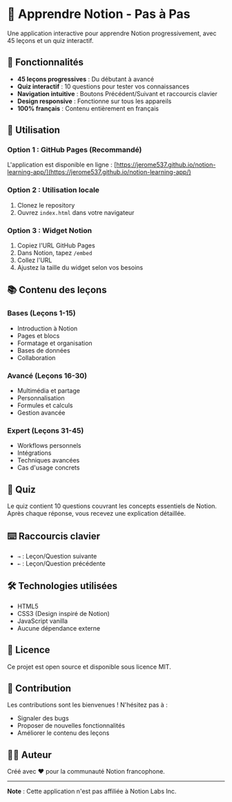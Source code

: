 # 🎯 Apprendre Notion - Pas à Pas

Une application interactive pour apprendre Notion progressivement, avec 45 leçons et un quiz interactif.

## 🌟 Fonctionnalités

- **45 leçons progressives** : Du débutant à avancé
- **Quiz interactif** : 10 questions pour tester vos connaissances
- **Navigation intuitive** : Boutons Précédent/Suivant et raccourcis clavier
- **Design responsive** : Fonctionne sur tous les appareils
- **100% français** : Contenu entièrement en français

## 🚀 Utilisation

### Option 1 : GitHub Pages (Recommandé)
L'application est disponible en ligne : [https://jerome537.github.io/notion-learning-app/](https://jerome537.github.io/notion-learning-app/)

### Option 2 : Utilisation locale
1. Clonez le repository
2. Ouvrez `index.html` dans votre navigateur

### Option 3 : Widget Notion
1. Copiez l'URL GitHub Pages
2. Dans Notion, tapez `/embed`
3. Collez l'URL
4. Ajustez la taille du widget selon vos besoins

## 📚 Contenu des leçons

### Bases (Leçons 1-15)
- Introduction à Notion
- Pages et blocs
- Formatage et organisation
- Bases de données
- Collaboration

### Avancé (Leçons 16-30)
- Multimédia et partage
- Personnalisation
- Formules et calculs
- Gestion avancée

### Expert (Leçons 31-45)
- Workflows personnels
- Intégrations
- Techniques avancées
- Cas d'usage concrets

## 🧠 Quiz

Le quiz contient 10 questions couvrant les concepts essentiels de Notion. Après chaque réponse, vous recevez une explication détaillée.

## ⌨️ Raccourcis clavier

- `→` : Leçon/Question suivante
- `←` : Leçon/Question précédente

## 🛠️ Technologies utilisées

- HTML5
- CSS3 (Design inspiré de Notion)
- JavaScript vanilla
- Aucune dépendance externe

## 📝 Licence

Ce projet est open source et disponible sous licence MIT.

## 🤝 Contribution

Les contributions sont les bienvenues ! N'hésitez pas à :
- Signaler des bugs
- Proposer de nouvelles fonctionnalités
- Améliorer le contenu des leçons

## 👨‍💻 Auteur

Créé avec ❤️ pour la communauté Notion francophone.

---

**Note** : Cette application n'est pas affiliée à Notion Labs Inc.